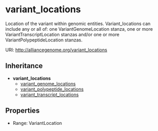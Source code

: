 # variant_locations

Location of the variant within genomic entities. Variant_locations can include any or all of: one VariantGenomeLocation stanza, one or more VariantTranscriptLocation stanzas and/or one or more VariantPolypeptideLocation stanzas.

URI: http://alliancegenome.org/variant_locations




## Inheritance

* **variant_locations**
    * [variant_genome_locations](variant_genome_locations.md)
    * [variant_polypeptide_locations](variant_polypeptide_locations.md)
    * [variant_transcript_locations](variant_transcript_locations.md)



## Properties

 * Range: VariantLocation


